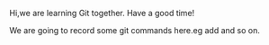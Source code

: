 Hi,we are learning Git together.
Have a good time!

We are going to record some git commands here.eg add and so on.   
